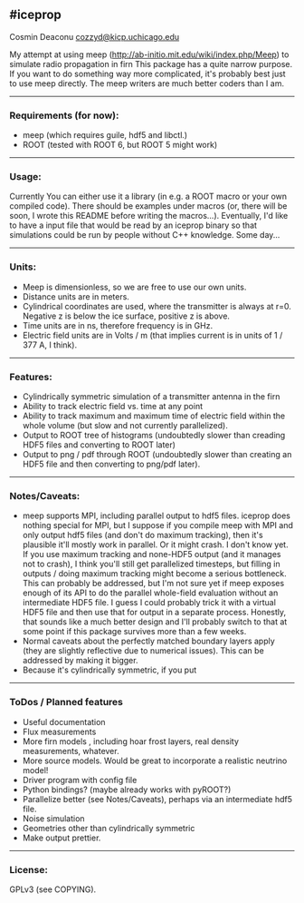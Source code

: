 #iceprop  
---

Cosmin Deaconu <cozzyd@kicp.uchicago.edu>

My attempt at using meep (http://ab-initio.mit.edu/wiki/index.php/Meep) to
simulate radio propagation in firn This package has a quite narrow purpose. If
you want to do something way more complicated, it's probably best just to use
meep directly. The meep writers are much better coders than I am. 


---
### Requirements (for now): 
  - meep (which requires guile, hdf5 and libctl.) 
  - ROOT  (tested with ROOT 6, but ROOT 5 might work) 

---
### Usage:

 Currently You can either use it a library (in e.g. a ROOT macro or your own
 compiled code). There should be examples under macros (or, there will be soon,
 I wrote this README before writing the macros...). Eventually, I'd like to
 have a input file  that would be read by an iceprop binary so that simulations
 could be run by people without C++ knowledge. Some day...  

---
### Units: 
  - Meep is dimensionless, so we are free to use our own units. 
  - Distance units are in meters. 
  - Cylindrical coordinates are used, where the transmitter is always at r=0. Negative z is below the ice surface, positive z is above. 
  - Time units are in ns, therefore frequency is in GHz. 
  - Electric field units are in Volts / m  (that implies current is in units of 1 / 377 A, I think). 
---
### Features: 
  - Cylindrically symmetric simulation of a transmitter antenna in the firn
  - Ability to track electric field vs. time at any point
  - Ability to track maximum and maximum time of electric field within the whole volume (but slow and not currently parallelized).
  - Output to ROOT tree of histograms (undoubtedly slower than creading HDF5 files and converting to ROOT later) 
  - Output to png / pdf through ROOT (undoubtedly slower than creating an HDF5 file and then converting to png/pdf later). 

---

### Notes/Caveats: 

  - meep supports MPI, including parallel output to hdf5 files. iceprop does
    nothing special for MPI, but I suppose if you compile meep with MPI and
    only output hdf5 files (and don't do maximum tracking), then it's plausible
    it'll mostly work in parallel.  Or it might crash. I don't know yet. If you
    use maximum tracking and none-HDF5 output (and it manages not to crash), I
    think you'll still get parallelized timesteps, but filling in outputs /
    doing maximum tracking might become a serious bottleneck. This can probably
    be addressed, but I'm not sure yet if meep exposes enough of its API to do
    the parallel whole-field evaluation without an intermediate HDF5 file. I
    guess I could probably trick it with a virtual HDF5 file and then use that
    for output in a separate process. Honestly, that sounds like a much better
    design and I'll probably switch to that at some point if this package
    survives more than a few weeks. 
  - Normal caveats about the perfectly matched boundary layers apply (they are
    slightly reflective due to numerical issues). This can be addressed by
    making it bigger.
  - Because it's cylindrically symmetric, if you put 

---

### ToDos / Planned features
  - Useful documentation 
  - Flux measurements
  - More firn models , including hoar frost layers, real density measurements, whatever. 
  - More source models. Would be great to incorporate a realistic neutrino model! 
  - Driver program with config file 
  - Python bindings? (maybe already works with pyROOT?) 
  - Parallelize better (see Notes/Caveats), perhaps via an intermediate hdf5 file. 
  - Noise simulation 
  - Geometries other than cylindrically symmetric 
  - Make output prettier.

---

### License: 
  GPLv3 (see COPYING).


  


 

